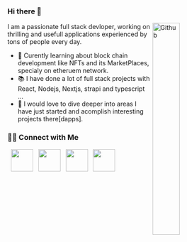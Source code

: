 ### Hi there 👋

<img width="35%" align="right" alt="Github" src="https://user-images.githubusercontent.com/48678280/88862734-4903af80-d201-11ea-968b-9c939d88a37c.gif" />

I am a passionate full stack devloper, working on thrilling and usefull applications experienced by tons of people every day.

- 🔭 Curently learning about block chain development like NFTs and its MarketPlaces, specialy on etheruem network.
- 📚 I have done a lot of full stack projects with React, Nodejs, Nextjs, strapi and typescript ...
- 👯 I would love to dive deeper into areas I have just started and acomplish interesting projects there[dapps].


<h3> 🤝🏻 Connect with Me </h3>

<p align="left">
&nbsp; <a href="https://twitter.com/BNekfar" target="_blank" rel="noopener noreferrer"><img src="https://img.icons8.com/plasticine/100/000000/twitter.png" width="50" /></a>  
&nbsp; <a href="https://www.instagram.com/baqirnekfar/" target="_blank" rel="noopener noreferrer"><img src="https://img.icons8.com/plasticine/100/000000/instagram-new.png" width="50" /></a>  
&nbsp; <a href="https://www.linkedin.com/in/baqir-nekfar-02a1b91b6/" target="_blank" rel="noopener noreferrer"><img src="https://img.icons8.com/plasticine/100/000000/linkedin.png" width="50" /></a>
&nbsp; <a href="mailto:baqirnekfarmaqsudi@gmail.com" target="_blank" rel="noopener noreferrer"><img src="https://img.icons8.com/plasticine/100/000000/gmail.png"  width="50" /></a>
</p>

